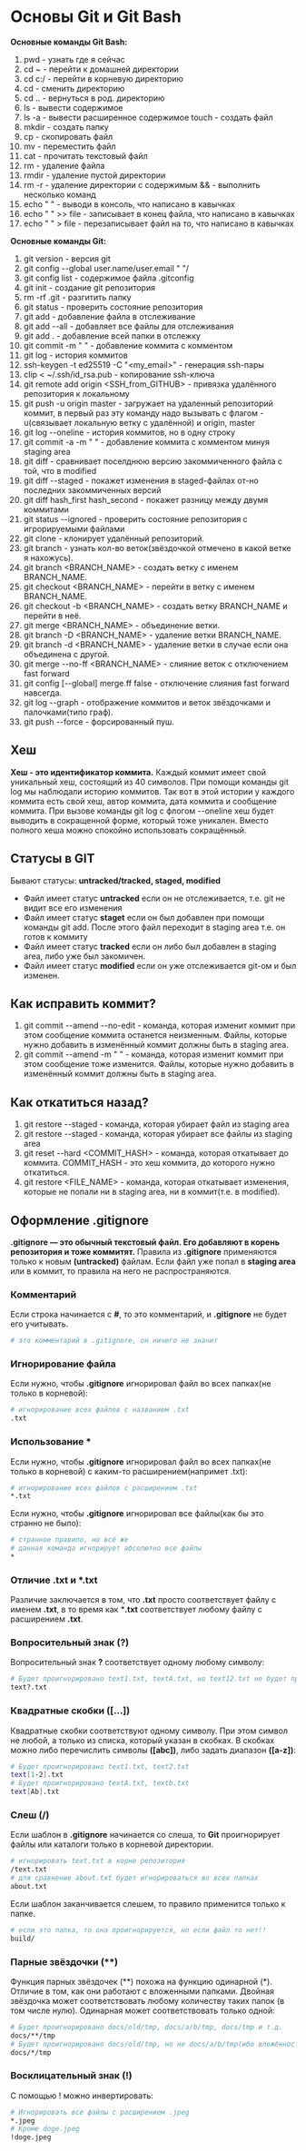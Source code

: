 # Основы Git и Git Bash

**Основные команды Git Bash:**
1.  pwd - узнать где я сейчас
2.  cd ~ - перейти к домашней директории
3.  cd c:/ - перейти в корневую директорию
4.  cd - сменить директорию
5.  cd .. - вернуться в род. директорию
6.  ls - вывести содержимое
7.  ls -a - вывести расширенное содержимое touch - создать файл
8.  mkdir - создать папку
9.  cp - скопировать файл
10. mv - переместить файл
11. cat - прочитать текстовый файл
12. rm - удаление файла
13. rmdir - удаление пустой директории
14. rm -r - удаление директории с содержимым && - выполнить несколько команд
15. echo " " - выводи в консоль, что написано в кавычках
16. echo " " >> file - записывает в конец файла, что написано в кавычках
17. echo " " > file - перезаписывает файл на то, что написано в кавычках

**Основные команды Git:**
1.  git version - версия git
2.  git config --global user.name/user.email " "/
3.  git config list - содержимое файла .gitconfig
4.  git init - создание git репозитория
5.  rm -rf .git - разгитить папку
6.  git status - проверить состояние репозитория
7.  git add - добавление файла в отслеживание
8.  git add --all - добавляет все файлы для отслеживания
9.  git add . - добавление всей папки в отслежку
10. git commit -m " " - добавление коммита с комментом
11. git log - история коммитов
12. ssh-keygen -t ed25519 -C "<my_email>" - генерация ssh-пары
13. clip < ~/.ssh/id_rsa.pub - копирование ssh-ключа
14. git remote add origin <SSH_from_GITHUB> - привязка удалённого репозитория к локальному
15. git push -u origin master - загружает на удаленный репозиторий коммит,
в первый раз эту команду надо вызывать с флагом -u(связывает локальную ветку с удалённой) и origin, master
16. git log --oneline - история коммитов, но в одну строку
17. git commit -a -m " " - добавление коммита с комментом минуя staging area
18. git diff - сравнивает поселднюю версию закоммиченного файла с той, что в modified
19. git diff --staged - покажет изменения в staged-файлах от-но последних закоммиченных версий
20. git diff hash_first hash_second - покажет разницу между двумя коммитами
21. git status --ignored - проверить состояние репозитория с игрорируемыми файлами
22. git clone <SSH> - клонирует удалённый репозиторий.
23. git branch - узнать кол-во веток(звёздочкой отмечено в какой ветке я нахожусь).
24. git branch <BRANCH_NAME> - создать ветку с именем BRANCH_NAME.
25. git checkout <BRANCH_NAME> - перейти в ветку с именем BRANCH_NAME.
26. git checkout -b <BRANCH_NAME> - создать ветку BRANCH_NAME и перейти в неё.
27. git merge <BRANCH_NAME> - объединение ветки.
28. git branch -D <BRANCH_NAME> - удаление ветки BRANCH_NAME.
29. git branch -d <BRANCH_NAME> - удаление ветки в случае если она объединена с другой.
30. git merge --no-ff <BRANCH_NAME> - слияние веток с отключением fast forward
31. git config [--global] merge.ff false - отключение слияния fast forward навсегда.
32. git log --graph - отображение коммитов и веток звёздочками и палочками(типо граф).
33. git push --force - форсированный пуш.

## Хеш
**Хеш - это идентификатор коммита.** Каждый коммит имеет свой уникальный хеш, состоящий из 40 символов.
При помощи команды git log мы наблюдали историю коммитов. Так вот в этой истории у каждого коммита 
есть свой хеш, автор коммита, дата коммита и сообщение коммита.
При вызове команды git log с флогом --oneline хеш будет выводить в сокращенной форме, который тоже уникален.
Вместо полного хеша можно спокойно использовать сокращённый.

## Статусы в GIT
Бывают статусы: **untracked/tracked, staged, modified**
- Файл имеет статус **untracked** если он не отслеживается, т.е. git не видит все его изменения
- Файл имеет статус **staget** если он был добавлен при помощи команды git add. 
После этого файл переходит в staging area т.е. он готов к коммиту
- Файл имеет статус **tracked** если он либо был добавлен в staging area, либо уже был закомичен.
- Файл имеет статус **modified** если он уже отслеживается git-ом и был изменен.

## Как исправить коммит?
1. git commit --amend --no-edit - команда, которая изменит коммит при этом сообщение коммита останется неизменным.
Файлы, которые нужно добавить в изменённый коммит должны быть в staging area.
2. git commit --amend -m " " - команда, которая изменит коммит при этом сообщение тоже изменится.
Файлы, которые нужно добавить в изменённый коммит должны быть в staging area.

## Как откатиться назад?
1. git restore --staged <file> - команда, которая убирает файл из staging area
2. git restore --staged - команда, которая убирает все файлы из staging area
3. git reset --hard <COMMIT_HASH> - команда, которая откатывает до коммита.
COMMIT_HASH - это хеш коммита, до которого нужно откатиться.
4. git restore <FILE_NAME> - команда, которая откатывает изменения, которые не попали ни в staging area, ни в коммит(т.е. в modified).

## Оформление .gitignore
**.gitignore — это обычный текстовый файл. Его добавляют в корень репозитория и тоже коммитят.**
Правила из **.gitignore** применяются только к новым **(untracked)** файлам.
Если файл уже попал в **staging area** или в коммит, то правила на него не распространяются.
### Комментарий
Если строка начинается с **#**, то это комментарий, и **.gitignore** не будет его учитывать.
```Bash
# это комментарий в .gitignore, он ничего не значит
```
### Игнорирование файла
Если нужно, чтобы **.gitignore** игнорировал файл во всех папках(не только в корневой):
```Bash
# игнорирование всех файлов с названием .txt
.txt
```
### Использование *
Если нужно, чтобы **.gitignore** игнорировал файл во всех папках(не только в корневой) с каким-то расширением(напримет .txt):
```Bash
# игнорирование всех файлов с расширением .txt
*.txt
```
Если нужно, чтобы **.gitignore** игнорировал все файлы(как бы это странно не было):
```Bash
# странное правило, но всё же
# данная команда игнорирует абсолютно все файлы
*
```
### Отличие .txt и *.txt
Различие заключается в том, что **.txt** просто соответствует файлу с именем **.txt**,
в то время как ***.txt** соответствует любому файлу с расширением **.txt**.
### Вопросительный знак **(?)**
Вопросительный знак **?** соответствует одному любому символу:
```Bash
# Будет проигнорировано text1.txt, textA.txt, но text12.txt не будет проигнорирован!!
text?.txt
```
### Квадратные скобки **([…])**
Квадратные скобки соответствуют одному символу. При этом символ не любой, а только из списка, который указан в скобках.
В скобках можно либо перечислить символы **([abc])**, либо задать диапазон **([a-z])**:
```Bash
# Будет проигнорировано text1.txt, text2.txt
text[1-2].txt
# Будет проигнорировано textA.txt, textb.txt
text[Ab].txt
```
### Слеш **(/)**
Если шаблон в **.gitignore** начинается со слеша, то **Git** проигнорирует файлы или каталоги только в корневой директории.
```Bash
# игнорировать text.txt в корне репозитория
/text.txt
# для сравнение about.txt будет игнорироваться во всех папках
about.txt
```
Если шаблон заканчивается слешем, то правило применится только к папке.
```Bash
# если это папка, то она проигнорируется, но если файл то нет!!
build/
```
### Парные звёздочки (**)
Функция парных звёздочек (**) похожа на функцию одинарной (*).
Отличие в том, как они работают с вложенными папками. Двойная звёздочка может соответствовать любому количеству таких папок (в том числе нулю).
Одинарная может соответствовать только одной:
```Bash
# Будет проигнорировано docs/old/tmp, docs/a/b/tmp, docs/tmp и т.д.
docs/**/tmp
# Будет проигнорировано docs/old/tmp, но не docs/a/b/tmp(ибо вложённость > 1 папки)
docs/*/tmp 
```
### Восклицательный знак **(!)**
С помощью ! можно инвертировать:
```Bash
# Игнорировать все файлы с расширением .jpeg
*.jpeg
# Кроме doge.jpeg
!doge.jpeg
```
